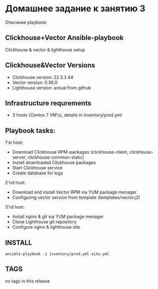 # Домашнее задание к занятию 3 
Oписание playbook:

## Clickhouse+Vector Ansible-playbook

Clickhouse & vector & lighthouse setup

## Clickhouse&Vector Versions

* Clickhouse version: 22.3.3.44
* Vector version: 0.36.0
* Lighthouse version: actual from github


## Infrastructure requrements
* 3 hosts (Centos 7 VM's), details in inventory/prod.yml

## Playbook tasks:
1'st host:
* Download Clickhouse RPM-packages (clickhouse-client, clickhouse-server, clickhouse-common-static)
* Install downloaded Clickhouse packages
* Start Clickhouse service
* Create database for logs

2'nd host:
* Download and install Vector RPM via YUM package menager
* Configuring vector service from template (templates/vector.j2)

3'rd host:
* Install nginx & git via YUM package menager
* Clone Lighthouse git repository
* Configure nginx & lighthouse site

## INSTALL

```
ansible-playbook -i inventory/prod.yml site.yml
```

## TAGS

no tags in this release